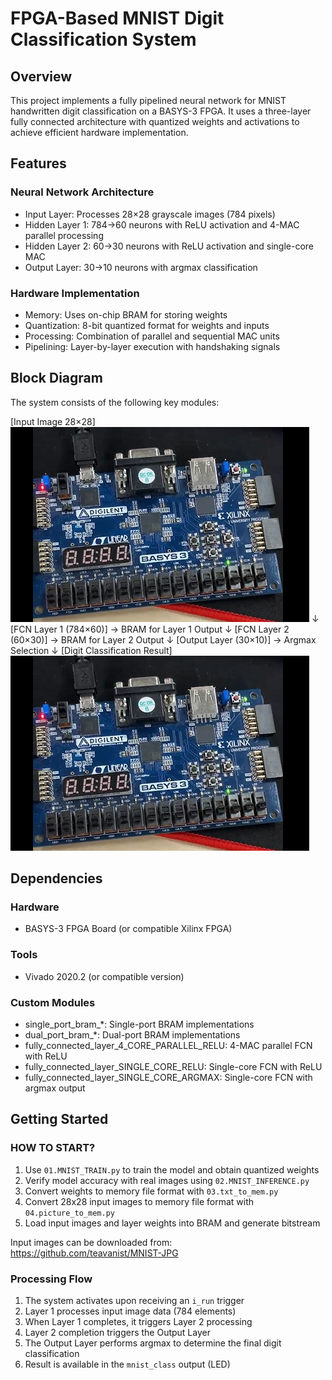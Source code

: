 # FPGA-Based MNIST Digit Classification System

## Overview
This project implements a fully pipelined neural network for MNIST handwritten digit classification 
on a BASYS-3 FPGA. It uses a three-layer fully connected architecture with quantized weights 
and activations to achieve efficient hardware implementation.

## Features

### Neural Network Architecture
- Input Layer: Processes 28×28 grayscale images (784 pixels)
- Hidden Layer 1: 784→60 neurons with ReLU activation and 4-MAC parallel processing
- Hidden Layer 2: 60→30 neurons with ReLU activation and single-core MAC
- Output Layer: 30→10 neurons with argmax classification

### Hardware Implementation
- Memory: Uses on-chip BRAM for storing weights
- Quantization: 8-bit quantized format for weights and inputs
- Processing: Combination of parallel and sequential MAC units
- Pipelining: Layer-by-layer execution with handshaking signals

## Block Diagram
The system consists of the following key modules:

[Input Image 28×28]
![Demo Image](demo/demo.png)
       ↓
[FCN Layer 1 (784×60)] → BRAM for Layer 1 Output
       ↓
[FCN Layer 2 (60×30)] → BRAM for Layer 2 Output
       ↓
[Output Layer (30×10)] → Argmax Selection
       ↓
[Digit Classification Result]
![Demo Image](demo/demo.png)

## Dependencies

### Hardware
- BASYS-3 FPGA Board (or compatible Xilinx FPGA)

### Tools
- Vivado 2020.2 (or compatible version)

### Custom Modules
- single_port_bram_*: Single-port BRAM implementations
- dual_port_bram_*: Dual-port BRAM implementations
- fully_connected_layer_4_CORE_PARALLEL_RELU: 4-MAC parallel FCN with ReLU
- fully_connected_layer_SINGLE_CORE_RELU: Single-core FCN with ReLU
- fully_connected_layer_SINGLE_CORE_ARGMAX: Single-core FCN with argmax output

## Getting Started
### HOW TO START?
1. Use `01.MNIST_TRAIN.py` to train the model and obtain quantized weights
2. Verify model accuracy with real images using `02.MNIST_INFERENCE.py`
3. Convert weights to memory file format with `03.txt_to_mem.py`
4. Convert 28x28 input images to memory file format with `04.picture_to_mem.py`
5. Load input images and layer weights into BRAM and generate bitstream

Input images can be downloaded from: https://github.com/teavanist/MNIST-JPG

### Processing Flow
1. The system activates upon receiving an `i_run` trigger
2. Layer 1 processes input image data (784 elements)
3. When Layer 1 completes, it triggers Layer 2 processing
4. Layer 2 completion triggers the Output Layer
5. The Output Layer performs argmax to determine the final digit classification
6. Result is available in the `mnist_class` output (LED)
